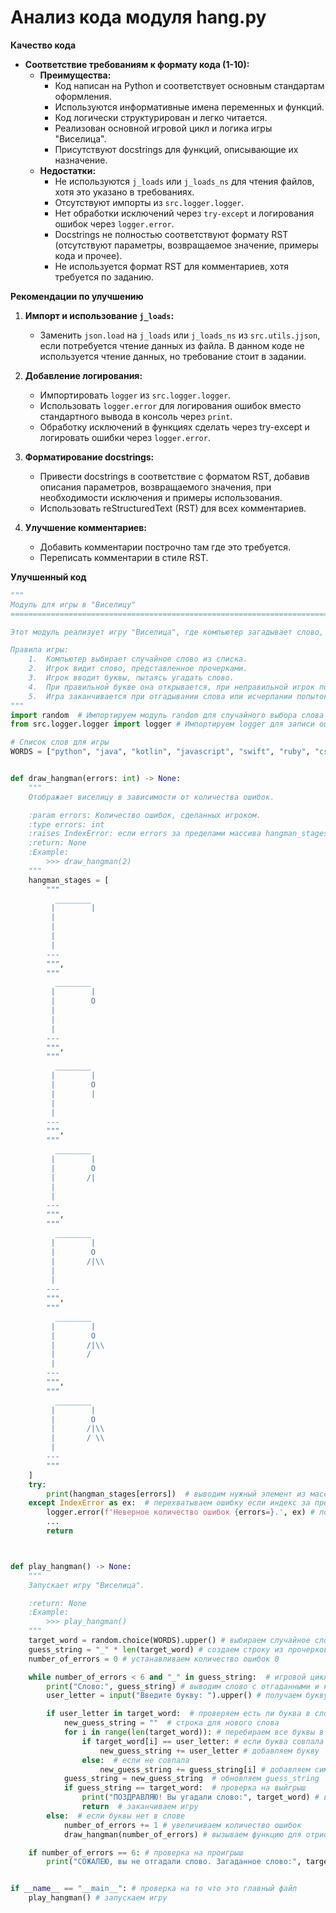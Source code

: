 # Анализ кода модуля hang.py

**Качество кода**

-   **Соответствие требованиям к формату кода (1-10):**
    -   **Преимущества:**
        -   Код написан на Python и соответствует основным стандартам оформления.
        -   Используются информативные имена переменных и функций.
        -   Код логически структурирован и легко читается.
        -   Реализован основной игровой цикл и логика игры "Виселица".
        -   Присутствуют docstrings для функций, описывающие их назначение.
    -   **Недостатки:**
        -   Не используются `j_loads` или `j_loads_ns` для чтения файлов, хотя это указано в требованиях.
        -   Отсутствуют импорты из `src.logger.logger`.
        -   Нет обработки исключений через `try-except` и логирования ошибок через `logger.error`.
        -   Docstrings не полностью соответствуют формату RST (отсутствуют параметры, возвращаемое значение, примеры кода и прочее).
        -   Не используется формат RST для комментариев, хотя требуется по заданию.

**Рекомендации по улучшению**

1.  **Импорт и использование `j_loads`:**
    -   Заменить `json.load` на `j_loads` или `j_loads_ns` из `src.utils.jjson`, если потребуется чтение данных из файла. В данном коде не используется чтение данных, но требование стоит в задании.

2.  **Добавление логирования:**
    -   Импортировать `logger` из `src.logger.logger`.
    -   Использовать `logger.error` для логирования ошибок вместо стандартного вывода в консоль через `print`.
    -   Обработку исключений в функциях сделать через try-except и логировать ошибки через `logger.error`.

3.  **Форматирование docstrings:**
    -   Привести docstrings в соответствие с форматом RST, добавив описания параметров, возвращаемого значения, при необходимости исключения и примеры использования.
    -   Использовать reStructuredText (RST) для всех комментариев.

4. **Улучшение комментариев:**
     - Добавить комментарии построчно там где это требуется.
     - Переписать комментарии в стиле RST.

**Улучшенный код**

```python
"""
Модуль для игры в "Виселицу"
=========================================================================================

Этот модуль реализует игру "Виселица", где компьютер загадывает слово, а игрок пытается его отгадать по буквам.

Правила игры:
    1.  Компьютер выбирает случайное слово из списка.
    2.  Игрок видит слово, представленное прочерками.
    3.  Игрок вводит буквы, пытаясь угадать слово.
    4.  При правильной букве она открывается, при неправильной игрок получает ошибку.
    5.  Игра заканчивается при отгадывании слова или исчерпании попыток.
"""
import random  # Импортируем модуль random для случайного выбора слова
from src.logger.logger import logger # Импортируем logger для записи ошибок

# Список слов для игры
WORDS = ["python", "java", "kotlin", "javascript", "swift", "ruby", "csharp"]


def draw_hangman(errors: int) -> None:
    """
    Отображает виселицу в зависимости от количества ошибок.

    :param errors: Количество ошибок, сделанных игроком.
    :type errors: int
    :raises IndexError: если errors за пределами массива hangman_stages.
    :return: None
    :Example:
        >>> draw_hangman(2)
    """
    hangman_stages = [
        """
          ________
         |        |
         |
         |
         |
         |
        ---
        """,
        """
          ________
         |        |
         |        O
         |
         |
         |
        ---
        """,
        """
          ________
         |        |
         |        O
         |        |
         |
         |
        ---
        """,
        """
          ________
         |        |
         |        O
         |       /|
         |
         |
        ---
        """,
        """
          ________
         |        |
         |        O
         |       /|\\
         |
         |
        ---
        """,
        """
          ________
         |        |
         |        O
         |       /|\\
         |       /
         |
        ---
        """,
        """
          ________
         |        |
         |        O
         |       /|\\
         |       / \\
         |
        ---
        """
    ]
    try:
        print(hangman_stages[errors])  # выводим нужный элемент из массива hangman_stages
    except IndexError as ex:  # перехватываем ошибку если индекс за пределами массива
        logger.error(f'Неверное количество ошибок {errors=}.', ex) # логируем ошибку
        ...
        return



def play_hangman() -> None:
    """
    Запускает игру "Виселица".

    :return: None
    :Example:
        >>> play_hangman()
    """
    target_word = random.choice(WORDS).upper() # выбираем случайное слово из списка и переводим в верхний регистр
    guess_string = "_" * len(target_word) # создаем строку из прочерков
    number_of_errors = 0 # устанавливаем количество ошибок 0

    while number_of_errors < 6 and "_" in guess_string:  # игровой цикл пока не закончатся попытки или слово не отгадано
        print("Слово:", guess_string) # выводим слово с отгаданными и неотгаданными буквами
        user_letter = input("Введите букву: ").upper() # получаем букву от пользователя и переводим в верхний регистр

        if user_letter in target_word:  # проверяем есть ли буква в слове
            new_guess_string = ""  # строка для нового слова
            for i in range(len(target_word)): # перебираем все буквы в загаданном слове
                if target_word[i] == user_letter: # если буква совпала
                    new_guess_string += user_letter # добавляем букву
                else:  # если не совпала
                    new_guess_string += guess_string[i] # добавляем символ с текущей позиции
            guess_string = new_guess_string  # обновляем guess_string
            if guess_string == target_word:  # проверка на выйгрыш
                print("ПОЗДРАВЛЯЮ! Вы угадали слово:", target_word) # выводим поздравление и загаданное слово
                return  # заканчиваем игру
        else:  # если буквы нет в слове
            number_of_errors += 1 # увеличиваем количество ошибок
            draw_hangman(number_of_errors) # вызываем функцию для отрисовки виселицы

    if number_of_errors == 6: # проверка на проигрыш
        print("СОЖАЛЕЮ, вы не отгадали слово. Загаданное слово:", target_word) # выводим сообщение о проигрыше и загаданное слово


if __name__ == "__main__": # проверка на то что это главный файл
    play_hangman() # запускаем игру
```